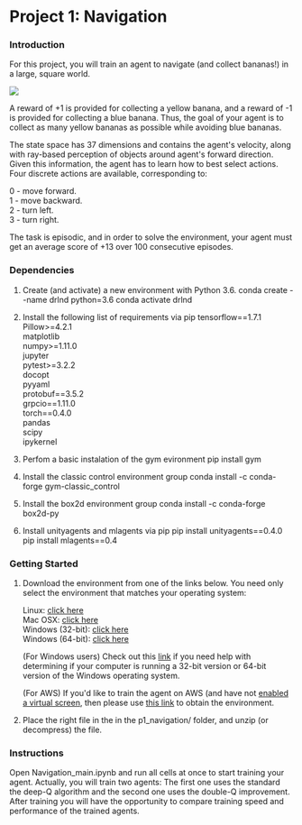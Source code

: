 # Project 1: Navigation

### Introduction

For this project, you will train an agent to navigate (and collect bananas!) in a large, square world.


[![](http://img.youtube.com/vi/ZyI_8GETSLk/0.jpg)](http://www.youtube.com/watch?v=ZyI_8GETSLk "Trained agent")


A reward of +1 is provided for collecting a yellow banana, and a reward of -1 is provided for collecting a blue banana. Thus, the goal of your agent is to collect as many yellow bananas as possible while avoiding blue bananas.

The state space has 37 dimensions and contains the agent's velocity, along with ray-based perception of objects around agent's forward direction. Given this information, the agent has to learn how to best select actions. Four discrete actions are available, corresponding to:

0 - move forward.\
1 - move backward.\
2 - turn left.\
3 - turn right.

The task is episodic, and in order to solve the environment, your agent must get an average score of +13 over 100 consecutive episodes.

### Dependencies

1. Create (and activate) a new environment with Python 3.6. 
        conda create --name drlnd python=3.6
        conda activate drlnd

2. Install the following list of requirements via pip
        tensorflow==1.7.1\
        Pillow>=4.2.1\
        matplotlib\
        numpy>=1.11.0\
        jupyter\
        pytest>=3.2.2\
        docopt\
        pyyaml\
        protobuf==3.5.2\
        grpcio==1.11.0\
        torch==0.4.0\
        pandas\
        scipy\
        ipykernel

3. Perfom a basic instalation of the gym evironment
        pip install gym

4. Install the classic control environment group
        conda install -c conda-forge gym-classic_control

5. Install the box2d environment group
        conda install -c conda-forge box2d-py

6. Install unityagents and mlagents via pip
        pip install unityagents==0.4.0
        pip install mlagents==0.4
        


### Getting Started

1. Download the environment from one of the links below. You need only select the environment that matches your operating system:

    Linux: [click here](https://s3-us-west-1.amazonaws.com/udacity-drlnd/P1/Banana/Banana_Linux.zip)\
    Mac OSX: [click here](https://s3-us-west-1.amazonaws.com/udacity-drlnd/P1/Banana/Banana.app.zip)\
    Windows (32-bit): [click here](https://s3-us-west-1.amazonaws.com/udacity-drlnd/P1/Banana/Banana_Windows_x86.zip)\
    Windows (64-bit): [click here](https://s3-us-west-1.amazonaws.com/udacity-drlnd/P1/Banana/Banana_Windows_x86_64.zip)

    (For Windows users) Check out this [link](https://support.microsoft.com/en-us/help/827218/how-to-determine-whether-a-computer-is-running-a-32-bit-version-or-64) if you need help with determining if your computer is running a 32-bit version or 64-bit version of the Windows operating system.

    (For AWS) If you'd like to train the agent on AWS (and have not [enabled a virtual screen](https://github.com/Unity-Technologies/ml-agents/blob/master/docs/Training-on-Amazon-Web-Service.md), then please use [this link](https://s3-us-west-1.amazonaws.com/udacity-drlnd/P1/Banana/Banana_Linux_NoVis.zip) to obtain the environment.
    

2. Place the right file in the in the p1_navigation/ folder, and unzip (or decompress) the file.

### Instructions

Open Navigation_main.ipynb and run all cells at once to start training your agent. Actually, you will train two agents: The first one uses the standard the deep-Q algorithm and the second one uses the double-Q improvement. After training you will have the opportunity to compare training speed and performance of the trained agents.
